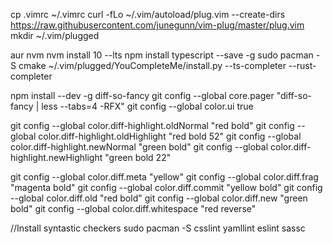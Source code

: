 cp .vimrc ~/.vimrc
curl -fLo ~/.vim/autoload/plug.vim --create-dirs \
    https://raw.githubusercontent.com/junegunn/vim-plug/master/plug.vim
mkdir ~/.vim/plugged

aur nvm
nvm install 10 --lts
npm install typescript --save -g
sudo pacman -S cmake
~/.vim/plugged/YouCompleteMe/install.py --ts-completer --rust-completer

npm install --dev -g diff-so-fancy
git config --global core.pager "diff-so-fancy | less --tabs=4 -RFX"
git config --global color.ui true

git config --global color.diff-highlight.oldNormal    "red bold"
git config --global color.diff-highlight.oldHighlight "red bold 52"
git config --global color.diff-highlight.newNormal    "green bold"
git config --global color.diff-highlight.newHighlight "green bold 22"

git config --global color.diff.meta       "yellow"
git config --global color.diff.frag       "magenta bold"
git config --global color.diff.commit     "yellow bold"
git config --global color.diff.old        "red bold"
git config --global color.diff.new        "green bold"
git config --global color.diff.whitespace "red reverse"

//Install syntastic checkers
sudo pacman -S csslint yamllint eslint sassc
